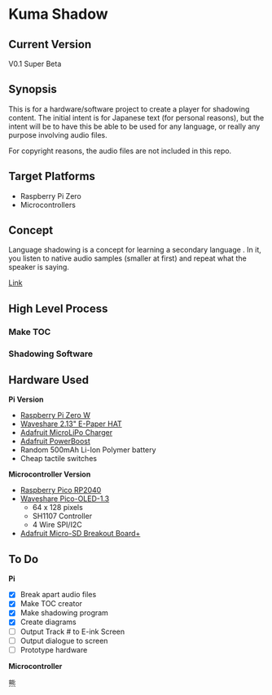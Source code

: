 # Kuma Shadow

## Current Version

V0.1 Super Beta

## Synopsis

This is for a hardware/software project to create a player for shadowing content.  The initial intent is for Japanese text (for personal reasons), but the intent will be to have this be able to be used for any language, or really any purpose involving audio files.

For copyright reasons, the audio files are not included in this repo.

## Target Platforms
- Raspberry Pi Zero
- Microcontrollers

## Concept

Language shadowing is a concept for learning a secondary language .  In it, you listen to native audio samples (smaller at first) and repeat what the speaker is saying.

[Link](https://howtogetfluent.com/shadowing-for-language-learning/)

## High Level Process

### Make TOC

### Shadowing Software

## Hardware Used
**Pi Version**
- [Raspberry Pi Zero W](https://www.raspberrypi.org/pi-zero-w/)
- [Waveshare 2.13" E-Paper HAT](https://www.waveshare.com/wiki/2.13inch_e-Paper_HAT)
- [Adafruit MicroLiPo Charger](https://www.adafruit.com/product/1904)
- [Adafruit PowerBoost](https://www.adafruit.com/product/2465)
- Random 500mAh Li-Ion Polymer battery
- Cheap tactile switches

**Microcontroller Version**
- [Raspberry Pico RP2040](https://www.raspberrypi.org/documentation/rp2040/getting-started/)
- [Waveshare Pico-OLED-1.3](https://www.waveshare.com/wiki/Pico-OLED-1.3)
  - 64 x 128 pixels
  - SH1107 Controller
  - 4 Wire SPI/I2C
- [Adafruit Micro-SD Breakout Board+](https://www.adafruit.com/product/254)

## To Do
**Pi** 
- [X] Break apart audio files
- [X] Make TOC creator
- [X] Make shadowing program
- [X] Create diagrams
- [ ] Output Track # to E-ink Screen
- [ ] Output dialogue to screen
- [ ] Prototype hardware

**Microcontroller**

熊
